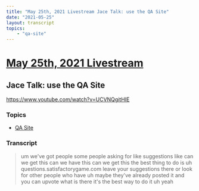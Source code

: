 ```yaml
---
title: "May 25th, 2021 Livestream Jace Talk: use the QA Site"
date: "2021-05-25"
layout: transcript
topics:
    - "qa-site"
---
```

# [May 25th, 2021 Livestream](../2021-05-25.md)
## Jace Talk: use the QA Site
https://www.youtube.com/watch?v=UCVNQgitHIE

### Topics
* [QA Site](../topics/qa-site.md)

### Transcript

> um we've got people some people asking for like suggestions like can we get this can we have this can we get this the best thing to do is uh questions.satisfactorygame.com leave your suggestions there or look for other people who have uh maybe they've already posted it and you can upvote what is there it's the best way to do it uh yeah
